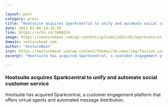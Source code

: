 ```yaml
---

layout: post
category: press
title: "Hootsuite acquires Sparkcentral to unify and automate social customer service"
date: 2021-01-06 14:16:28
link: https://vrhk.co/398AQJ4
image: https://venturebeat.com/wp-content/uploads/2021/01/Sparkcentral-phone.jpg?w=1200&strip=all
domain: venturebeat.com
author: "VentureBeat"
icon: https://venturebeat.com/wp-content/themes/vb-news/img/favicon.ico
excerpt: "Hootsuite has acquired Sparkcentral, a customer engagement platform that offers virtual agents and automated message distribution."

---
```


### Hootsuite acquires Sparkcentral to unify and automate social customer service

Hootsuite has acquired Sparkcentral, a customer engagement platform that offers virtual agents and automated message distribution.